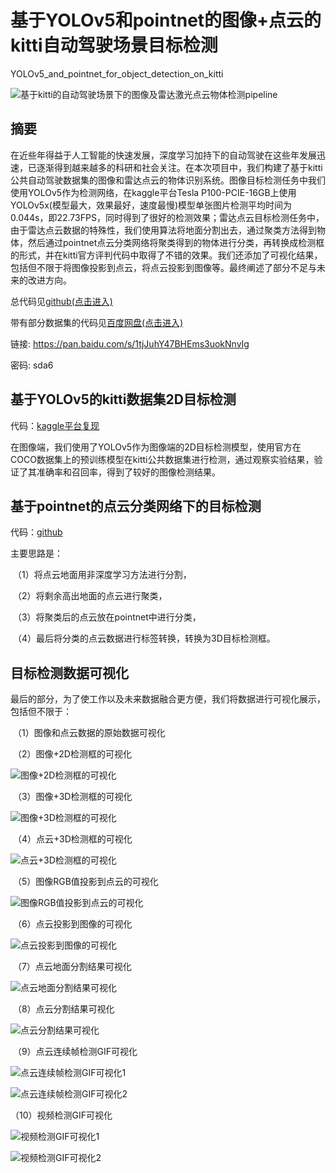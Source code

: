 # 基于YOLOv5和pointnet的图像+点云的kitti自动驾驶场景目标检测

YOLOv5_and_pointnet_for_object_detection_on_kitti

![基于kitti的自动驾驶场景下的图像及雷达激光点云物体检测pipeline](img_for_md/基于kitti的自动驾驶场景下的图像及雷达激光点云物体检测pipeline.png)

## 摘要

​	在近些年得益于人工智能的快速发展，深度学习加持下的自动驾驶在这些年发展迅速，已逐渐得到越来越多的科研和社会关注。在本次项目中，我们构建了基于kitti公共自动驾驶数据集的图像和雷达点云的物体识别系统。图像目标检测任务中我们使用YOLOv5作为检测网络，在kaggle平台Tesla P100-PCIE-16GB上使用YOLOv5x(模型最大，效果最好，速度最慢)模型单张图片检测平均时间为0.044s，即22.73FPS，同时得到了很好的检测效果；雷达点云目标检测任务中，由于雷达点云数据的特殊性，我们使用算法将地面分割出去，通过聚类方法得到物体，然后通过pointnet点云分类网络将聚类得到的物体进行分类，再转换成检测框的形式，并在kitti官方评判代码中取得了不错的效果。我们还添加了可视化结果，包括但不限于将图像投影到点云，将点云投影到图像等。最终阐述了部分不足与未来的改进方向。

总代码见[github(点击进入)](https://github.com/Longxiaoze/YOLOv5_and_pointnet_for_object_detection_on_kitti)

带有部分数据集的代码见[百度网盘(点击进入)](https://pan.baidu.com/s/1tjJuhY47BHEms3uokNnvIg  )

链接: https://pan.baidu.com/s/1tjJuhY47BHEms3uokNnvIg  

密码: sda6



## 基于YOLOv5的kitti数据集2D目标检测

代码：[kaggle平台复现](https://www.kaggle.com/longxiaoze/yolov5-in-kitti-detection/notebook)

在图像端，我们使用了YOLOv5作为图像端的2D目标检测模型，使用官方在COCO数据集上的预训练模型在kitti公共数据集进行检测，通过观察实验结果，验证了其准确率和召回率，得到了较好的图像检测结果。



## 基于pointnet的点云分类网络下的目标检测

代码：[github](https://github.com/Longxiaoze/YOLOv5_and_pointnet_for_object_detection_on_kitti)

主要思路是：

​	（1）将点云地面用非深度学习方法进行分割，

​	（2）将剩余高出地面的点云进行聚类，

​	（3）将聚类后的点云放在pointnet中进行分类，

​	（4）最后将分类的点云数据进行标签转换，转换为3D目标检测框。



## 目标检测数据可视化

​	最后的部分，为了使工作以及未来数据融合更方便，我们将数据进行可视化展示，包括但不限于：

​	（1）图像和点云数据的原始数据可视化


​	（2）图像+2D检测框的可视化

![图像+2D检测框的可视化](img_for_md/图像+2D检测框的可视化.png)

​	（3）图像+3D检测框的可视化

![图像+3D检测框的可视化](img_for_md/图像+3D检测框的可视化.png)

​	（4）点云+3D检测框的可视化

![点云+3D检测框的可视化](img_for_md/点云+3D检测框的可视化.png)

​	（5）图像RGB值投影到点云的可视化

![图像RGB值投影到点云的可视化](img_for_md/图像RGB值投影到点云的可视化.png)

​	（6）点云投影到图像的可视化

![点云投影到图像的可视化](img_for_md/点云投影到图像的可视化.png)

​	（7）点云地面分割结果可视化

![点云地面分割结果可视化](img_for_md/点云地面分割结果可视化.png)

​	（8）点云分割结果可视化

![点云分割结果可视化](img_for_md/点云分割结果可视化.png)

​	（9）点云连续帧检测GIF可视化

![点云连续帧检测GIF可视化1](img_for_md/点云连续帧检测GIF可视化1.GIF)

![点云连续帧检测GIF可视化2](img_for_md/点云连续帧检测GIF可视化2.GIF)

  （10）视频检测GIF可视化

![视频检测GIF可视化1](img_for_md/视频检测GIF可视化1.GIF)

![视频检测GIF可视化2](img_for_md/视频检测GIF可视化2.GIF)
